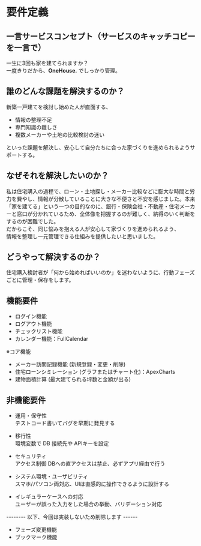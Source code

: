 # 要件定義

## 一言サービスコンセプト（サービスのキャッチコピーを一言で）
一生に3回も家を建てられますか？   
一度きりだから、**OneHouse.** でしっかり管理。

## 誰のどんな課題を解決するのか？
新築一戸建てを検討し始めた人が直面する、  
- 情報の整理不足  
- 専門知識の難しさ  
- 複数メーカーや土地の比較検討の迷い  
  
といった課題を解決し、安心して自分たちに合った家づくりを進められるようサポートする。

## なぜそれを解決したいのか？
私は住宅購入の過程で、ローン・土地探し・メーカー比較などに膨大な時間と労力を費やし、情報が分散していることに大きな不便さと不安を感じました。本来「家を建てる」という一つの目的なのに、銀行・保険会社・不動産・住宅メーカーと窓口が分かれているため、全体像を把握するのが難しく、納得のいく判断をするのが困難でした。  
だからこそ、同じ悩みを抱える人が安心して家づくりを進められるよう、  
情報を整理し一元管理できる仕組みを提供したいと思いました。

## どうやって解決するのか？
 住宅購入検討者が「何から始めればいいのか」を迷わないように、行動フェーズごとに管理・保存をします。

## 機能要件
- ログイン機能
- ログアウト機能
- チェックリスト機能
- カレンダー機能：FullCalendar

※コア機能
- メーカー訪問記録機能 (新規登録・変更・削除)
- 住宅ローンシミレーション (グラフまたはチャート化)：ApexCharts
- 建物面積計算 (最大建てられる坪数と金額が出る)

## 非機能要件

- 運用・保守性  
テストコード書いてバグを早期に発見する

- 移行性  
環境変数で DB 接続先や APIキーを設定

- セキュリティ  
アクセス制御 DBへの直アクセスは禁止、必ずアプリ経由で行う　

- システム環境・ユーザビリティ  
スマホ/パソコン両対応、UIは直感的に操作できるように設計する

- イレギュラーケースへの対応  
ユーザーが誤った入力をした場合の挙動、バリデーション対応  



-------- 以下、今回は実装しないため削除します ------
- フェーズ変更機能
- ブックマーク機能